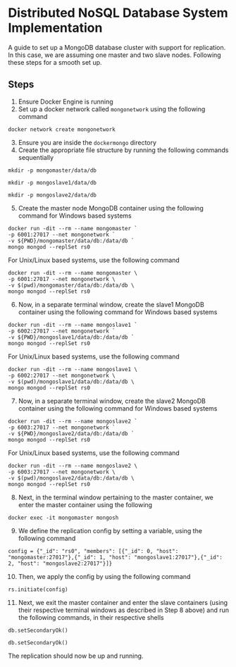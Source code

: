 
# Distributed NoSQL Database System Implementation

A guide to set up a MongoDB database cluster with support for replication. In this case, we are assuming one master and two slave nodes. Following these steps for a smooth set up.




## Steps
1. Ensure Docker Engine is running
2. Set up a docker network called `mongonetwork` using the following command 
```
docker network create mongonetwork
```
3. Ensure you are inside the `dockermongo` directory
4. Create the appropriate file structure by running the following commands sequentially
```
mkdir -p mongomaster/data/db
``` 

```
mkdir -p mongoslave1/data/db
```

```
mkdir -p mongoslave2/data/db
```
5. Create the master node MongoDB container using the following command for Windows based systems
````
docker run -dit --rm --name mongomaster `
-p 6001:27017 --net mongonetwork `
-v ${PWD}/mongomaster/data/db:/data/db `
mongo mongod --replSet rs0
````
For Unix/Linux based systems, use the following command
````
docker run -dit --rm --name mongomaster \
-p 6001:27017 --net mongonetwork \
-v $(pwd)/mongomaster/data/db:/data/db \
mongo mongod --replSet rs0
````
6. Now, in a separate terminal window, create the slave1 MongoDB container using the following command for Windows based systems
````
docker run -dit --rm --name mongoslave1 `
-p 6002:27017 --net mongonetwork `
-v ${PWD}/mongoslave1/data/db:/data/db `
mongo mongod --replSet rs0
````
For Unix/Linux based systems, use the following command
````
docker run -dit --rm --name mongoslave1 \
-p 6002:27017 --net mongonetwork \
-v $(pwd)/mongoslave1/data/db:/data/db \
mongo mongod --replSet rs0
````
7. Now, in a separate terminal window, create the slave2 MongoDB container using the following command for Windows based systems
````
docker run -dit --rm --name mongoslave2 `
-p 6003:27017 --net mongonetwork `
-v ${PWD}/mongoslave2/data/db:/data/db `
mongo mongod --replSet rs0
````
For Unix/Linux based systems, use the following command
````
docker run -dit --rm --name mongoslave2 \
-p 6003:27017 --net mongonetwork \
-v $(pwd)/mongoslave2/data/db:/data/db \
mongo mongod --replSet rs0
````
8. Next, in the terminal window pertaining to the master container, we enter the master container using the following
```
docker exec -it mongomaster mongosh
```
9. We define the replication config by setting a variable, using the following command
````
config = {"_id": "rs0", "members": [{"_id": 0, "host": "mongomaster:27017"},{"_id": 1, "host": "mongoslave1:27017"},{"_id": 2, "host": "mongoslave2:27017"}]}
````
10. Then, we apply the config by using the following command
````
rs.initiate(config)
````
11. Next, we exit the master container and enter the slave containers (using their respective terminal windows as described in Step 8 above) and run the following commands, in their respective shells
````
db.setSecondaryOk()
````
````
db.setSecondaryOk()
````

The replication should now be up and running.
